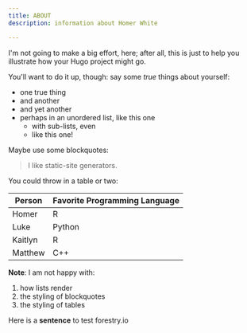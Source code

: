```yaml
---
title: ABOUT
description: information about Homer White

---
```

I'm not going to make a big effort, here; after all, this is just to help you illustrate how your Hugo project might go.

You'll want to do it up, though:  say some _true_ things about yourself:

* one true thing
* and another
* and yet another
* perhaps in an unordered list, like this one
  * with sub-lists, even
  * like this one!

Maybe use some blockquotes:

> I like static-site generators.

You could throw in a table or two:

| Person | Favorite Programming Language |
| --- | --- |
| Homer | R |
| Luke | Python |
| Kaitlyn | R |
| Matthew | C++ |

**Note**:  I am not happy with:

1. how lists render
2. the styling of blockquotes
3. the styling of tables

Here is a **sentence** to test forestry.io